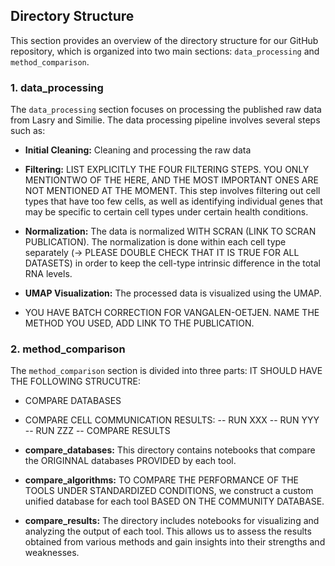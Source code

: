 ## Directory Structure

This section provides an overview of the directory structure for our GitHub repository, which is organized into two main sections: `data_processing` and `method_comparison`.

### 1. data_processing

The `data_processing` section focuses on processing the published raw data from Lasry and Similie. The data processing pipeline involves several steps such as:

- **Initial Cleaning:**  Cleaning and processing the raw data

- **Filtering:** LIST EXPLICITLY THE FOUR FILTERING STEPS. YOU ONLY MENTIONTWO OF THE HERE, AND THE MOST IMPORTANT ONES ARE NOT MENTIONED AT THE MOMENT. This step involves filtering out cell types that have too few cells, as well as identifying individual genes that may be specific to certain cell types under certain health conditions.

- **Normalization:** The data is normalized WITH SCRAN (LINK TO SCRAN PUBLICATION). The normalization is done within each cell type separately (-> PLEASE DOUBLE CHECK THAT IT IS TRUE FOR ALL DATASETS) in order to keep the cell-type intrinsic difference in the total RNA levels.

- **UMAP Visualization:** The processed data is visualized using the UMAP.
- YOU HAVE BATCH CORRECTION FOR VANGALEN-OETJEN. NAME THE METHOD YOU USED, ADD LINK TO THE PUBLICATION.

### 2. method_comparison

The `method_comparison` section is divided into three parts:
IT SHOULD HAVE THE FOLLOWING STRUCUTRE:
- COMPARE DATABASES
- COMPARE CELL COMMUNICATION RESULTS:
  -- RUN XXX
  -- RUN YYY
  -- RUN ZZZ
  -- COMPARE RESULTS

- **compare_databases:** This directory contains notebooks that compare the ORIGINNAL databases PROVIDED by each tool. 

- **compare_algorithms:** TO COMPARE THE PERFORMANCE OF THE TOOLS UNDER STANDARDIZED CONDITIONS, we construct a custom unified database for each tool BASED ON THE COMMUNITY DATABASE.

- **compare_results:** The directory includes notebooks for visualizing and analyzing the output of each tool. This allows us to assess the results obtained from various methods and gain insights into their strengths and weaknesses.
